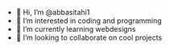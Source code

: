 - 👋 Hi, I’m @abbasitahi1
- 👀 I’m interested in coding and programming
- 🌱 I’m currently learning webdesigns
- 💞️ I’m looking to collaborate on cool projects

<!---
abbasitahi1/abbasitahi1 is a ✨ special ✨ repository because its `README.md` (this file) appears on your GitHub profile.
You can click the Preview link to take a look at your changes.
--->
